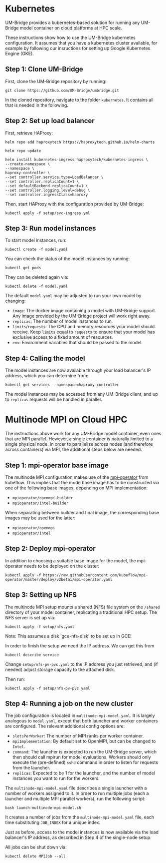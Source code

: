 # Kubernetes

UM-Bridge provides a kubernetes-based solution for running any UM-Bridge model container on cloud platforms at HPC scale.

These instructions show how to use the UM-Bridge kubernetes configuration. It assumes that you have a kubernetes cluster available, for example by following our insructions for setting up Google Kubernetes Engine (GKE).

## Step 1: Clone UM-Bridge

First, clone the UM-Bridge repository by running:

```
git clone https://github.com/UM-Bridge/umbridge.git
```

In the cloned repository, navigate to the folder `kubernetes`. It contains all that is needed in the following.

## Step 2: Set up load balancer

First, retrieve HAProxy:

```
helm repo add haproxytech https://haproxytech.github.io/helm-charts
```

```
helm repo update
```

```
helm install kubernetes-ingress haproxytech/kubernetes-ingress \
--create-namespace \
--namespace \
haproxy-controller \
--set controller.service.type=LoadBalancer \
--set controller.replicaCount=1 \
--set defaultBackend.replicaCount=1 \
--set controller.logging.level=debug \
--set controller.ingressClass=haproxy
```

Then, start HAProxy with the configuration provided by UM-Bridge:

```
kubectl apply -f setup/svc-ingress.yml
```

## Step 3: Run model instances

To start model instances, run:

```
kubectl create -f model.yaml
```

You can check the status of the model instances by running:

```
kubectl get pods
```

They can be deleted again via:

```
kubectl delete -f model.yaml
```

The default `model.yaml` may be adjusted to run your own model by changing:
- `image`: The docker image containing a model with UM-Bridge support. Any image provided by the UM-Bridge project will work right away.
- `replicas`: The number of model instances to run.
- `limits`/`requests`: The CPU and memory resources your model should receive. Keep `limits` equal to `requests` to ensure that your model has exclusive access to a fixed amount of resources.
- `env`: Environment variables that should be passed to the model.

## Step 4: Calling the model

The model instances are now available through your load balancer's IP address, which you can determine from:

```
kubectl get services --namespace=haproxy-controller
```

The model instances may be accessed from any UM-Bridge client, and up to `replicas` requests will be handled in parallel.

# Multinode MPI on Cloud HPC

The instructions above work for any UM-Bridge model container, even ones that are MPI parallel. However, a single container is naturally limited to a single physical node. In order to parallelize across nodes (and therefore across containers) via MPI, the additional steps below are needed.

## Step 1: mpi-operator base image

The multinode MPI configuration makes use of the [mpi-operator](https://github.com/kubeflow/mpi-operator) from kubeflow. This implies that the mode base image has to be constructed via one of the following base images, depending on MPI implementation:

- `mpioperator/openmpi-builder`
- `mpioperator/intel-builder`

When separating between builder and final image, the corresponding base images may be used for the latter:

- `mpioperator/openmpi`
- `mpioperator/intel`


## Step 2: Deploy mpi-operator

In addition to choosing a suitable base image for the model, the mpi-òperator needs to be deployed on the cluster:

```
kubectl apply -f https://raw.githubusercontent.com/kubeflow/mpi-operator/master/deploy/v2beta1/mpi-operator.yaml
```

## Step 3: Setting up NFS

The multinode MPI setup mounts a shared (NFS) file system on the `/shared` directory of your model container, replicating a traditional HPC setup. The NFS server is set up via:

```
kubectl apply -f setup/nfs.yaml
```

Note: This assumes a disk 'gce-nfs-disk' to be set up in GCE!

In order to finish the setup we need the IP address. We can get this from

```
kubectl describe service
```

Change `setup/nfs-pv-pvc.yaml` to the IP address you just retrieved, and (if needed) adjust storage capacity to the attached disk.

Then run:

```
kubectl apply -f setup/nfs-pv-pvc.yaml
```

## Step 4: Running a job on the new cluster

The job configuration is located in `multinode-mpi-model.yaml`. It is largely analogous to `model.yaml`, except that both launcher and worker containers are configured. The relevant additional config options are:

- `slotsPerWorker`: The number of MPI ranks per worker container.
- `mpiImplementation`: By default set to OpenMPI, but can be changed to `Intel`.
- `command`: The launcher is expected to run the UM-Bridge server, which then should call mpirun for model evaluations. Workers should only execute the (pre-defined) `sshd` command in order to listen for requests from the launcher.
- `replicas`: Expected to be 1 for the launcher, and the number of model instances you want to run for the workers.

The `multinode-mpi-model.yaml` file describes a single launcher with a number of workers assigned to it. In order to run multiple jobs (each a launcher and multiple MPI parallel workers), run the following script:

```
bash launch-multinode-mpi-model.sh
```

It creates a number of jobs from the `multinode-mpi-model.yaml` file, each time substituting `JOB_INDEX` for a unique index.

Just as before, access to the model instances is now available via the load balancer's IP address, as described in Step 4 of the single-node setup.

All jobs can be shut down via:

```
kubectl delete MPIJob --all
```

